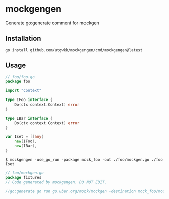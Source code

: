 # mockgengen
Generate go:generate comment for mockgen

## Installation

```
go install github.com/utgwkk/mockgengen/cmd/mockgengen@latest
```

## Usage

```go
// foo/foo.go
package foo

import "context"

type IFoo interface {
	Do(ctx context.Context) error
}

type IBar interface {
	Do(ctx context.Context) error
}

var Iset = []any{
	new(IFoo),
	new(IBar),
}
```

```
$ mockgengen -use_go_run -package mock_foo -out ./foo/mockgen.go ./foo Iset
```

```go
// foo/mockgen.go
package fixtures
// Code generated by mockgengen. DO NOT EDIT.

//go:generate go run go.uber.org/mock/mockgen -destination mock_foo/mock_foo.go -package mock_foo . IFoo,IBar
```
